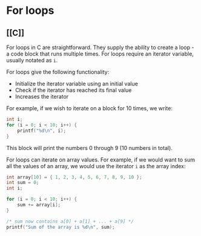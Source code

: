 # For loops
[[C]]
---

For loops in C are straightforward. They supply the ability to create a loop - a code block that runs multiple times. For loops require an iterator variable, usually notated as `i`.

For loops give the following functionality:

-   Initialize the iterator variable using an initial value
-   Check if the iterator has reached its final value
-   Increases the iterator

For example, if we wish to iterate on a block for 10 times, we write:

```c
int i;
for (i = 0; i < 10; i++) {
    printf("%d\n", i);
}
```

This block will print the numbers 0 through 9 (10 numbers in total).

For loops can iterate on array values. For example, if we would want to sum all the values of an array, we would use the iterator `i` as the array index:

```c
int array[10] = { 1, 2, 3, 4, 5, 6, 7, 8, 9, 10 };
int sum = 0;
int i;

for (i = 0; i < 10; i++) {
    sum += array[i];
}

/* sum now contains a[0] + a[1] + ... + a[9] */
printf("Sum of the array is %d\n", sum);
```